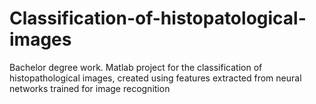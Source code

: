 # Classification-of-histopatological-images
Bachelor degree work.  Matlab project for the classification of histopathological images, created using features extracted from neural networks trained for image recognition
